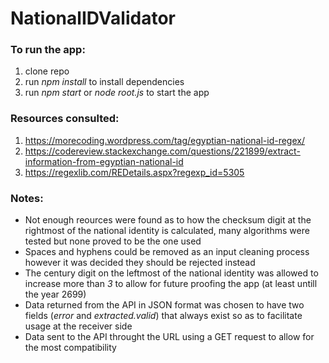 # NationalIDValidator


### To run the app:
1. clone repo
2. run *npm install* to install dependencies
3. run *npm start* or *node root.js* to start the app


### Resources consulted:
1. https://morecoding.wordpress.com/tag/egyptian-national-id-regex/
2. https://codereview.stackexchange.com/questions/221899/extract-information-from-egyptian-national-id
3. https://regexlib.com/REDetails.aspx?regexp_id=5305

### Notes:
* Not enough reources were found as to how the checksum digit at the rightmost of the national identity is calculated, many algorithms were tested but none proved to be the one used
* Spaces and hyphens could be removed as an input cleaning process however it was decided they should be rejected instead
* The century digit on the leftmost of the national identity was allowed to increase more than *3* to allow for future proofing the app (at least untill the year 2699)
* Data returned from the API in JSON format was chosen to have two fields (*error* and *extracted.valid*) that always exist so as to facilitate usage at the receiver side
* Data sent to the API throught the URL using a GET request to allow for the most compatibility 
